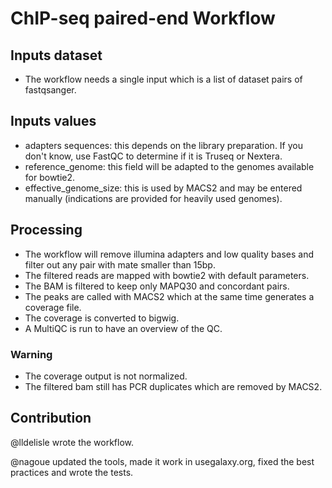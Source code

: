 # ChIP-seq paired-end Workflow

## Inputs dataset

- The workflow needs a single input which is a list of dataset pairs of fastqsanger.

## Inputs values

- adapters sequences: this depends on the library preparation. If you don't know, use FastQC to determine if it is Truseq or Nextera.
- reference_genome: this field will be adapted to the genomes available for bowtie2.
- effective_genome_size: this is used by MACS2 and may be entered manually (indications are provided for heavily used genomes).

## Processing

- The workflow will remove illumina adapters and low quality bases and filter out any pair with mate smaller than 15bp.
- The filtered reads are mapped with bowtie2 with default parameters.
- The BAM is filtered to keep only MAPQ30 and concordant pairs.
- The peaks are called with MACS2 which at the same time generates a coverage file.
- The coverage is converted to bigwig.
- A MultiQC is run to have an overview of the QC.

### Warning

- The coverage output is not normalized.
- The filtered bam still has PCR duplicates which are removed by MACS2.

## Contribution

@lldelisle wrote the workflow.

@nagoue updated the tools, made it work in usegalaxy.org, fixed the best practices and wrote the tests.
